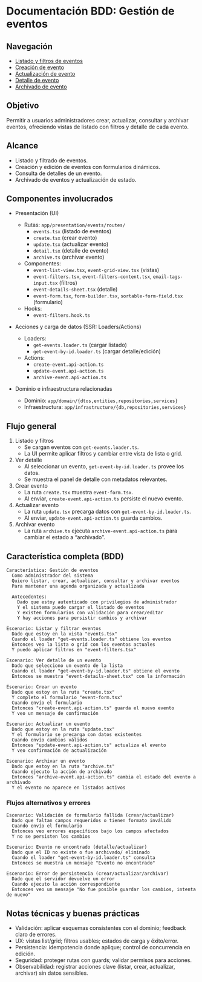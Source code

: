 # Documentación BDD: Gestión de eventos

## Navegación
- [Listado y filtros de eventos](./events-list.md)
- [Creación de evento](./create-event.md)
- [Actualización de evento](./update-event.md)
- [Detalle de evento](./event-detail.md)
- [Archivado de evento](./archive-event.md)

## Objetivo
Permitir a usuarios administradores crear, actualizar, consultar y archivar eventos, ofreciendo vistas de listado con filtros y detalle de cada evento.

## Alcance
- Listado y filtrado de eventos.
- Creación y edición de eventos con formularios dinámicos.
- Consulta de detalles de un evento.
- Archivado de eventos y actualización de estado.

## Componentes involucrados

- Presentación (UI)
  - Rutas: `app/presentation/events/routes/`
    - `events.tsx` (listado de eventos)
    - `create.tsx` (crear evento)
    - `update.tsx` (actualizar evento)
    - `detail.tsx` (detalle de evento)
    - `archive.ts` (archivar evento)
  - Componentes:
    - `event-list-view.tsx`, `event-grid-view.tsx` (vistas)
    - `event-filters.tsx`, `event-filters-content.tsx`, `email-tags-input.tsx` (filtros)
    - `event-details-sheet.tsx` (detalle)
    - `event-form.tsx`, `form-builder.tsx`, `sortable-form-field.tsx` (formulario)
  - Hooks:
    - `event-filters.hook.ts`

- Acciones y carga de datos (SSR: Loaders/Actions)
  - Loaders:
    - `get-events.loader.ts` (cargar listado)
    - `get-event-by-id.loader.ts` (cargar detalle/edición)
  - Actions:
    - `create-event.api-action.ts`
    - `update-event.api-action.ts`
    - `archive-event.api-action.ts`

- Dominio e infraestructura relacionadas
  - Dominio: `app/domain/{dtos,entities,repositories,services}`
  - Infraestructura: `app/infrastructure/{db,repositories,services}`

## Flujo general

1. Listado y filtros
   - Se cargan eventos con `get-events.loader.ts`.
   - La UI permite aplicar filtros y cambiar entre vista de lista o grid.
2. Ver detalle
   - Al seleccionar un evento, `get-event-by-id.loader.ts` provee los datos.
   - Se muestra el panel de detalle con metadatos relevantes.
3. Crear evento
   - La ruta `create.tsx` muestra `event-form.tsx`.
   - Al enviar, `create-event.api-action.ts` persiste el nuevo evento.
4. Actualizar evento
   - La ruta `update.tsx` precarga datos con `get-event-by-id.loader.ts`.
   - Al enviar, `update-event.api-action.ts` guarda cambios.
5. Archivar evento
   - La ruta `archive.ts` ejecuta `archive-event.api-action.ts` para cambiar el estado a “archivado”.

## Característica completa (BDD)

```gherkin
Característica: Gestión de eventos
  Como administrador del sistema
  Quiero listar, crear, actualizar, consultar y archivar eventos
  Para mantener una agenda organizada y actualizada

  Antecedentes:
    Dado que estoy autenticado con privilegios de administrador
    Y el sistema puede cargar el listado de eventos
    Y existen formularios con validación para crear/editar
    Y hay acciones para persistir cambios y archivar

Escenario: Listar y filtrar eventos
  Dado que estoy en la vista "events.tsx"
  Cuando el loader "get-events.loader.ts" obtiene los eventos
  Entonces veo la lista o grid con los eventos actuales
  Y puedo aplicar filtros en "event-filters.tsx"

Escenario: Ver detalle de un evento
  Dado que selecciono un evento de la lista
  Cuando el loader "get-event-by-id.loader.ts" obtiene el evento
  Entonces se muestra "event-details-sheet.tsx" con la información

Escenario: Crear un evento
  Dado que estoy en la ruta "create.tsx"
  Y completo el formulario "event-form.tsx"
  Cuando envío el formulario
  Entonces "create-event.api-action.ts" guarda el nuevo evento
  Y veo un mensaje de confirmación

Escenario: Actualizar un evento
  Dado que estoy en la ruta "update.tsx"
  Y el formulario se precarga con datos existentes
  Cuando envío cambios válidos
  Entonces "update-event.api-action.ts" actualiza el evento
  Y veo confirmación de actualización

Escenario: Archivar un evento
  Dado que estoy en la ruta "archive.ts"
  Cuando ejecuto la acción de archivado
  Entonces "archive-event.api-action.ts" cambia el estado del evento a archivado
  Y el evento no aparece en listados activos
```

### Flujos alternativos y errores

```gherkin
Escenario: Validación de formulario fallida (crear/actualizar)
  Dado que faltan campos requeridos o tienen formato inválido
  Cuando envío el formulario
  Entonces veo errores específicos bajo los campos afectados
  Y no se persisten los cambios

Escenario: Evento no encontrado (detalle/actualizar)
  Dado que el ID no existe o fue archivado/ eliminado
  Cuando el loader "get-event-by-id.loader.ts" consulta
  Entonces se muestra un mensaje "Evento no encontrado"

Escenario: Error de persistencia (crear/actualizar/archivar)
  Dado que el servidor devuelve un error
  Cuando ejecuto la acción correspondiente
  Entonces veo un mensaje "No fue posible guardar los cambios, intenta de nuevo"
```

## Notas técnicas y buenas prácticas
- Validación: aplicar esquemas consistentes con el dominio; feedback claro de errores.
- UX: vistas list/grid; filtros usables; estados de carga y éxito/error.
- Persistencia: idempotencia donde aplique; control de concurrencia en edición.
- Seguridad: proteger rutas con guards; validar permisos para acciones.
- Observabilidad: registrar acciones clave (listar, crear, actualizar, archivar) sin datos sensibles.
